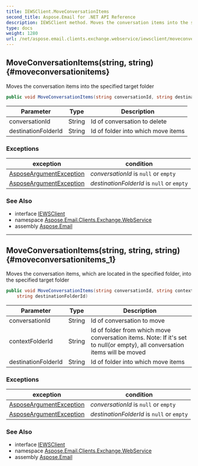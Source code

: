 ```yaml
---
title: IEWSClient.MoveConversationItems
second_title: Aspose.Email for .NET API Reference
description: IEWSClient method. Moves the conversation items into the specified target folder
type: docs
weight: 1280
url: /net/aspose.email.clients.exchange.webservice/iewsclient/moveconversationitems/
---
```

## MoveConversationItems(string, string) {#moveconversationitems}

Moves the conversation items into the specified target folder

```csharp
public void MoveConversationItems(string conversationId, string destinationFolderId)
```

| Parameter | Type | Description |
| --- | --- | --- |
| conversationId | String | Id of conversation to delete |
| destinationFolderId | String | Id of folder into which move items |

### Exceptions

| exception | condition |
| --- | --- |
| [AsposeArgumentException](../../../aspose.email/asposeargumentexception/) | *conversationId* is `null` or `empty` |
| [AsposeArgumentException](../../../aspose.email/asposeargumentexception/) | *destinationFolderId* is `null` or `empty` |

### See Also

* interface [IEWSClient](../)
* namespace [Aspose.Email.Clients.Exchange.WebService](../../iewsclient/)
* assembly [Aspose.Email](../../../)

---

## MoveConversationItems(string, string, string) {#moveconversationitems_1}

Moves the conversation items, which are located in the specified folder, into the specified target folder

```csharp
public void MoveConversationItems(string conversationId, string contextFolderId, 
    string destinationFolderId)
```

| Parameter | Type | Description |
| --- | --- | --- |
| conversationId | String | Id of conversation to move |
| contextFolderId | String | Id of folder from which move conversation items. Note: If it's set to null(or empty), all conversation items will be moved |
| destinationFolderId | String | Id of folder into which move items |

### Exceptions

| exception | condition |
| --- | --- |
| [AsposeArgumentException](../../../aspose.email/asposeargumentexception/) | *conversationId* is `null` or `empty` |
| [AsposeArgumentException](../../../aspose.email/asposeargumentexception/) | *destinationFolderId* is `null` or `empty` |

### See Also

* interface [IEWSClient](../)
* namespace [Aspose.Email.Clients.Exchange.WebService](../../iewsclient/)
* assembly [Aspose.Email](../../../)


